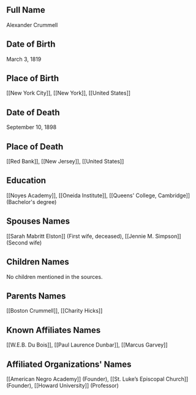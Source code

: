 ## Full Name
Alexander Crummell
## Date of Birth
March 3, 1819
## Place of Birth
[[New York City]], [[New York]], [[United States]]
## Date of Death
September 10, 1898
## Place of Death
[[Red Bank]], [[New Jersey]], [[United States]]
## Education
[[Noyes Academy]],
[[Oneida Institute]],
[[Queens' College, Cambridge]] (Bachelor's degree)
## Spouses Names
[[Sarah Mabritt Elston]] (First wife, deceased),
[[Jennie M. Simpson]] (Second wife)
## Children Names
No children mentioned in the sources.
## Parents Names
[[Boston Crummell]], [[Charity Hicks]]
## Known Affiliates Names
[[W.E.B. Du Bois]], [[Paul Laurence Dunbar]], [[Marcus Garvey]]
## Affiliated Organizations' Names
[[American Negro Academy]] (Founder),
[[St. Luke’s Episcopal Church]] (Founder),
[[Howard University]] (Professor)